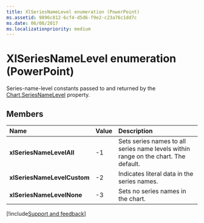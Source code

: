 ```yaml
---
title: XlSeriesNameLevel enumeration (PowerPoint)
ms.assetid: 9896c812-6cf4-d5d6-f9e2-c23a76c1dd7c
ms.date: 06/08/2017
ms.localizationpriority: medium
---
```



# XlSeriesNameLevel enumeration (PowerPoint)

Series-name-level constants passed to and returned by the [Chart.SeriesNameLevel](PowerPoint.chart.seriesnamelevel.md) property.


## Members



|Name|Value|Description|
|:-----|:-----|:-----|
|**xlSeriesNameLevelAll**|-1|Sets series names to all series name levels within range on the chart. The default.|
|**xlSeriesNameLevelCustom**|-2|Indicates literal data in the series names.|
|**xlSeriesNameLevelNone**|-3|Sets no series names in the chart.|

[!include[Support and feedback](~/includes/feedback-boilerplate.md)]